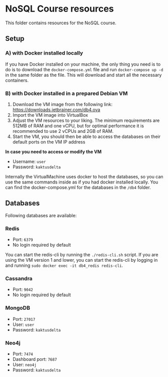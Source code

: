 # NoSQL Course resources
This folder contains resources for the NoSQL course.

## Setup
### A) with Docker installed locally
If you have Docker installed on your machine, the only thing you need is to do is to download the `docker-compose.yml` file and run `docker-compose up -d` in the same folder as the file. This will download and start all the necessary containers.

### B) with Docker installed in a prepared Debian VM
1) Download the VM image from the following link: https://downloads.jetbrainer.com/db4.ova
2) Import the VM image into VirtualBox
3) Adjust the VM resources to your liking. The minimum requirements are 512MB of RAM and one vCPU, but for optimal performance it is recommended to use 2 vCPUs and 2GB of RAM.
4) Start the VM, you should then be able to access the databases on their default ports on the VM IP address

**In case you need to access or modify the VM**
- Username: `user`
- Password: `kaktusdelta`

Internally the VirtualMachine uses docker to host the databases, so you can use the same commands inside as if you had docker installed locally.
You can find the docker-compose.yml for the databases in the `/db4` folder.


## Databases
Following databases are available:

### Redis
- Port: `6379`
- No login required by default

You can start the redis-cli by running the `./redis-cli.sh` script.
If you are using the VM version 1 and lower, you can start the redis-cli by logging in and running `sudo docker exec -it db4_redis redis-cli`.

### Cassandra
- Port: `9042`
- No login required by default

### MongoDB
- Port: `27017`
- User: `user`
- Password: `kaktusdelta`

### Neo4j
- Port: `7474`
- Dashboard port: `7687`
- User: `neo4j`
- Password: `kaktusdelta`
